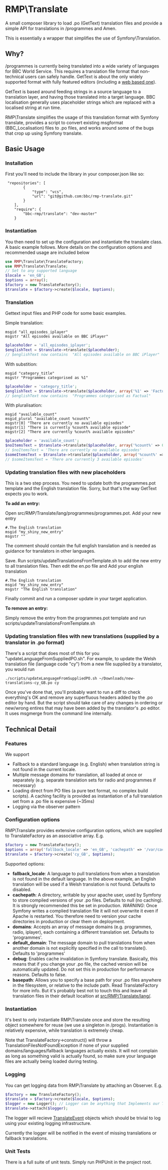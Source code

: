 RMP\Translate
=============
A small composer library to load .po (GetText) translation files and provide a simple API for translations in /programmes and Amen.

This is essentially a wrapper that simplifies the use of Symfony\Translation.

## Why?

/programmes is currently being translated into a wide variety of languages for BBC World Service. This requires a translation file format that non-technical users can safely handle. GetText is about the only widely supported format with fully featured editors (including a [web based one](https://localise.biz/free/poeditor/demo)).

GetText is based around feeding strings in a source language to a translation layer, and having those translated into a target language. BBC localisation generally uses placeholder strings which are replaced with a localised string at run time. 

RMP\Translate simplifies the usage of this translation format with Symfony translate, provides a script to convert existing msgformat (BBC_Localisation) files to .po files, and works around some of the bugs that crop up using Symfony translate.


## Basic Usage

### Installation

First you'll need to include the library in your composer.json like so:


     "repositories": [
            {
                "type": "vcs",
                "url": "git@github.com:bbc/rmp-translate.git"
            }
        ],
        "require": {
            "bbc-rmp/translate": "dev-master"
        }


### Instantiation

You then need to set up the configuration and instantiate the translate class. A basic example follows. More details
on the configuration options and recommended usage are included below
```php
use RMP\Translate\TranslateFactory;
use RMP\Translate\Translate;
// Set to any supported language
$locale = 'en_GB';
$options = array();
$factory = new TranslateFactory();
$translate = $factory->create($locale, $options);
```
### Translation

Gettext input files and PHP code for some basic examples.

Simple translation:

```
msgid "all_episodes_iplayer"
msgstr "All episodes available on BBC iPlayer"
```
```php
$placeholder = 'all_episodes_iplayer';
$englishText = $translate->translate($placeholder);
// $englishText now contains  "All episodes available on BBC iPlayer"
```
With substition:
```
msgid "category_title"
msgstr "Programmes categorised as %1"
```
```php
$placeholder = 'category_title';
$englishText = $translate->translate($placeholder, array('%1' => 'Factual');
// $englishText now contains  "Programmes categorised as Factual"
```
With pluralisation:
```
msgid "available_count"
msgid_plural "available_count %count%"
msgstr[0] "There are currently no available episodes"
msgstr[1] "There is currently %count% available episode"
msgstr[2] "There are currently %count% available episodes"
```
```php
$placeholder = 'available_count';
$noItemsText = $translate->translate($placeholder, array('%count%' => 0), 0);
// $noItemsText = 'There are currently no available episodes'
$someItemsText = $translate->translate($placeholder, array('%count%' => 3), 3);
// $someItemsText = 'There are currently 3 available episodes'
```

### Updating translation files with new placeholders

This is a two step process. You need to update both the programmes.pot template and the English translation file. 
Sorry, but that's the way GetText expects you to work.
 
**To add an entry:**

Open src/RMP/Translate/lang/programmes/programmes.pot. Add your new entry
```
#.The English translation
msgid "my_shiny_new_entry"
msgstr ""
```
The comment should contain the full english translation and is needed as guidance for translators in other languages.

Save. Run scripts/updateTranslationsFromTemplate.sh to add the new entry to all translation files.
Then edit the en.po file and Add your english translation
```
#.The English translation
msgid "my_shiny_new_entry"
msgstr "The English translation"
```

Finally commit and run a composer update in your target application.

**To remove an entry:**

Simply remove the entry from the programmes.pot template and run  scripts/updateTranslationsFromTemplate.sh
 
### Updating translation files with new translations (supplied by a translator in .po format)
There's a script that does most of this for you "updateLanguageFromSuppliedPO.sh". 
For example, to update the Welsh translation file (language code "cy") from a new file supplied
by a translator, you would run
```
./scripts/updateLanguageFromSuppliedPO.sh ~/Downloads/new-translations-cy_GB.po cy
```

Once you've done that, you'll probably want to run a diff to check everything's OK and remove any superfluous 
headers added by the .po editor by hand. But the script should take care of any changes in ordering or new/wrong 
entires that may have been added by the translator's .po editor. It uses msgmerge from the command line internally. 

## Technical Detail

### Features
We support
* Fallback to a standard language (e.g. English) when translation string is not found in the current locale.
* Multiple message domains for translation, all loaded at once or separately (e.g. separate translation sets for radio and programmes if necessary)
* Loading direct from PO files (a pure text format, no complex build scripts). A caching facility is provided as instantiation of a full translation set from a .po file is expensive (~35ms)
* Logging via the observer pattern

### Configuration options
RMP\Translate provides extensive configuration options, which are supplied to TranslateFactory as an associative array. E.g.
```php
$factory = new TranslateFactory();
$options = array('fallback_locale' => 'en_GB', 'cachepath' => '/var/cache/bbc-pal-programmes/translate');
$translate = $factory->create('cy_GB', $options);
```
Supported options:
* **fallback_locale**: A language to pull translations from when a translation is not found in the default language. In the above example, an English translation will be used if a Welsh translation is not found. Defaults to disabled. 
* **cachepath**: A directory, writable by your apache user, used by Symfony to store compiled versions of your .po files. Defaults to null (no caching). It is strongly recommended this be set in production. *WARNING*: Once Symfony writes a complied translation file it will not overwrite it even if Apache is restarted. You therefore need to version your cache directories in production or clear them on deployment. 
* **domains**: Accepts an array of message domains (e.g. programmes, radio, iplayer), each containing a different translation set. Defaults to 'programmes'. 
* **default_domain**: The message domain to pull translations from when another domain is not explicitly specified in the call to translate(). Defaults to 'programmes'
* **debug**: Enables cache invalidation in Symfony translate. Basically, this means that if you change your .po file, the cached version will be automatically updated. Do not set this in production for performance reasons. Defaults to false. 
* **basepath**: Allows you to specify a base path for your .po files anywhere in the filesystem, or relative to the include path. Read TranslateFactory for more info. But it's probably best not to touch this and leave all translation files in their default localtion at [src/RMP/Translate/lang/](https://github.com/bbc/rmp-translate/tree/master/src/RMP/Translate/lang).

### Instantiation
It's best to only instantiate RMP\Translate once and store the resulting object somewhere for reuse (we use a singleton in /progs). Instantiation is relatively expensive, while translation is extremely cheap. 

Note that TranslateFactory->construct() will throw a TranslationFilesNotFoundException if none of your supplied domains/languages/fallback languages actually exists. It will not complain as long as something  valid is actually found, so make sure your language files are actually being loaded during testing. 

### Logging
You can get logging data from RMP\Translate by attaching an Observer. E.g. 
```php
$factory = new TranslateFactory();
$translate = $factory->create($locale, $options);
$logger = new Logger(); // Logger can be anything that Implements our TranslateObserverInterface
$translate->attach($logger);
```
The logger will recieve [TranslateEvent](https://github.com/bbc/rmp-translate/blob/master/src/RMP/Translate/TranslateEvent.php) objects which should be trivial to log using your existing logging infrastructure. 

Currently the logger will be notified in the event of missing translations or fallback translations. 

### Unit Tests
There is a full suite of unit tests. Simply run PHPUnit in the project root. 